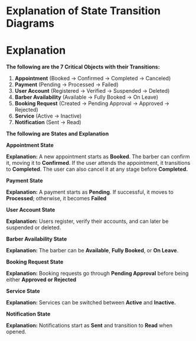 # Explanation of State Transition Diagrams 

# Explanation

**The following are the 7 Critical Objects with their Transitions:**

1.  **Appointment** (Booked → Confirmed → Completed → Canceled)
2.  **Payment** (Pending → Processed → Failed)
3.  **User Account** (Registered → Verified → Suspended → Deleted)
4.  **Barber Availability** (Available → Fully Booked → On Leave)
5.  **Booking Request** (Created → Pending Approval → Approved → Rejected)
6.  **Service** (Active → Inactive)
7.  **Notification** (Sent → Read)

**The following are States and Explanation**

**Appointment State**

**Explanation:** A new appointment starts as **Booked**. The barber can confirm it, moving it to **Confirmed**. If the user attends the appointment, it transitions to **Completed**. The user can also cancel it at any stage before **Completed.**

**Payment State**

**Explanation:** A payment starts as **Pending**. If successful, it moves to **Processed**; otherwise, it becomes **Failed**

**User Account State**

**Explanation:** Users register, verify their accounts, and can later be suspended or deleted.

**Barber Availability State**

**Explanation:** The barber can be **Available**, **Fully Booked**, or **On Leave**.

**Booking Request State**

**Explanation:** Booking requests go through **Pending Approval** before being either **Approved or Rejected**

**Service State**

**Explanation:** Services can be switched between **Active** and **Inactive.**

**Notification State**

**Explanation:** Notifications start as **Sent** and transition to **Read** when opened.


